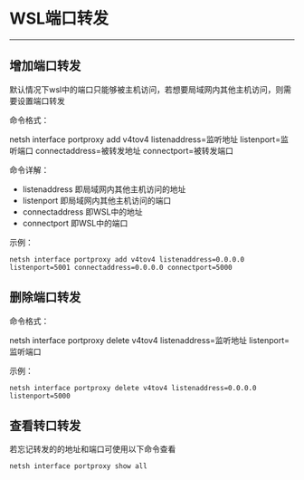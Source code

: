 # WSL端口转发

---

## 增加端口转发

默认情况下wsl中的端口只能够被主机访问，若想要局域网内其他主机访问，则需要设置端口转发

命令格式：

netsh interface portproxy add v4tov4 listenaddress=监听地址 listenport=监听端口 connectaddress=被转发地址 connectport=被转发端口

命令详解：

- listenaddress 即局域网内其他主机访问的地址
- listenport 即局域网内其他主机访问的端口
- connectaddress 即WSL中的地址
- connectport 即WSL中的端口

示例：

```
netsh interface portproxy add v4tov4 listenaddress=0.0.0.0 listenport=5001 connectaddress=0.0.0.0 connectport=5000
```

## 删除端口转发

命令格式：

netsh interface portproxy delete v4tov4 listenaddress=监听地址 listenport=监听端口

示例：

```
netsh interface portproxy delete v4tov4 listenaddress=0.0.0.0 listenport=5000
```

## 查看转口转发

若忘记转发的的地址和端口可使用以下命令查看

```
netsh interface portproxy show all
```
